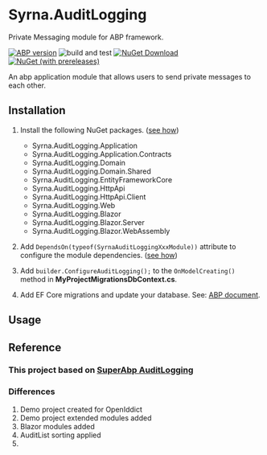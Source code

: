# Syrna.AuditLogging
Private Messaging module for ABP framework.

[![ABP version](https://img.shields.io/badge/dynamic/xml?style=flat-square&color=yellow&label=abp&query=%2F%2FProject%2FPropertyGroup%2FVoloAbpPackageVersion&url=https%3A%2F%2Fraw.githubusercontent.com%2FSyrnaAbp%2FSyrna.AuditLogging%2Fmaster%2FDirectory.Packages.props)](https://abp.io)
![build and test](https://img.shields.io/github/actions/workflow/status/SyrnaAbp/Syrna.AuditLogging/build-all.yml?branch=dev&style=flat-square)
[![NuGet Download](https://img.shields.io/nuget/dt/Syrna.AuditLogging.Application.svg?style=flat-square)](https://www.nuget.org/packages/Syrna.AuditLogging.Application)
[![NuGet (with prereleases)](https://img.shields.io/nuget/vpre/Syrna.AuditLogging.Application.svg?style=flat-square)](https://www.nuget.org/packages/Syrna.AuditLogging.Application) 

An abp application module that allows users to send private messages to each other.

## Installation

1. Install the following NuGet packages. ([see how](https://github.com/SyrnaAbp/SyrnaAbpGuide/blob/master/docs/How-To.md#add-nuget-packages))

    * Syrna.AuditLogging.Application
    * Syrna.AuditLogging.Application.Contracts
    * Syrna.AuditLogging.Domain
    * Syrna.AuditLogging.Domain.Shared
    * Syrna.AuditLogging.EntityFrameworkCore
    * Syrna.AuditLogging.HttpApi
    * Syrna.AuditLogging.HttpApi.Client
    * Syrna.AuditLogging.Web
    * Syrna.AuditLogging.Blazor
    * Syrna.AuditLogging.Blazor.Server
    * Syrna.AuditLogging.Blazor.WebAssembly

1. Add `DependsOn(typeof(SyrnaAuditLoggingXxxModule))` attribute to configure the module dependencies. ([see how](https://github.com/SyrnaAbp/SyrnaAbpGuide/blob/master/docs/How-To.md#add-module-dependencies))

1. Add `builder.ConfigureAuditLogging();` to the `OnModelCreating()` method in **MyProjectMigrationsDbContext.cs**.

1. Add EF Core migrations and update your database. See: [ABP document](https://docs.abp.io/en/abp/latest/Tutorials/Part-1?UI=MVC&DB=EF#add-database-migration).

## Usage


## Reference

### This project based on [SuperAbp AuditLogging](https://github.com/SuperAbp/AuditLogging)

### Differences

1. Demo project created for OpenIddict
2. Demo project extended modules added
3. Blazor modules added
4. AuditList sorting applied
5. 


